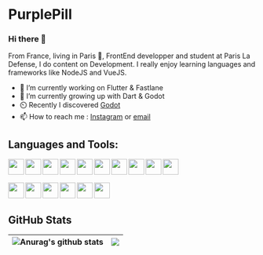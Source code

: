 # PurplePill
### Hi there 👋

From France, living in Paris 🥖, FrontEnd developper and student at Paris La Defense, I do content on Development. I really enjoy learning languages and frameworks like NodeJS and VueJS.

- 🔭 I’m currently working on Flutter & Fastlane
- 🌱 I’m currently growing up with Dart & Godot
- ⏲️ Recently I discovered [Godot](https://godotengine.org/ "Godot")
- 📫 How to reach me : [Instagram](https://www.instagram.com/purplepill_pro/ "@purplepill_pro") or <a href="mailto:purplepills@outlook.fr">email</a>

## Languages and Tools:


<img align="left" width="32" height="32" src="https://cdn.jsdelivr.net/gh/devicons/devicon/icons/vuejs/vuejs-original.svg" />

<img align="left"  width="32" height="32" src="https://cdn.jsdelivr.net/gh/devicons/devicon/icons/nodejs/nodejs-plain.svg" />

<img align="left"  width="32" height="32" src="https://cdn.jsdelivr.net/gh/devicons/devicon/icons/php/php-plain.svg" />

<img align="left" width="32" height="32" src="https://cdn.jsdelivr.net/gh/devicons/devicon/icons/react/react-original.svg" />

<img align="left" width="32" height="32" src="https://cdn.jsdelivr.net/gh/devicons/devicon/icons/mysql/mysql-original.svg" />

<img align="left"  width="32" height="32" src="https://cdn.jsdelivr.net/gh/devicons/devicon/icons/mongodb/mongodb-plain.svg" />

<img align="left" width="32" height="32" src="https://cdn.jsdelivr.net/gh/devicons/devicon@latest/icons/firebase/firebase-original.svg" />

<img align="left" width="32" height="32" src="https://cdn.jsdelivr.net/gh/devicons/devicon/icons/flutter/flutter-plain.svg" />

<img align="left" width="32" height="32" src="https://cdn.jsdelivr.net/gh/devicons/devicon/icons/redis/redis-plain.svg" />

<img align="left" width="32" height="32" src="https://cdn.jsdelivr.net/gh/devicons/devicon/icons/socketio/socketio-original.svg" /><br><br>

<img align="left" width="32" height="32" src="https://cdn.jsdelivr.net/gh/devicons/devicon/icons/webstorm/webstorm-plain.svg" />
<img align="left" width="32" height="32" src="https://cdn.jsdelivr.net/gh/devicons/devicon/icons/phpstorm/phpstorm-plain.svg" />
<img align="left" width="32" height="32" src="https://cdn.jsdelivr.net/gh/devicons/devicon/icons/git/git-original.svg" />
<img align="left" width="32" height="32" src="https://cdn.jsdelivr.net/gh/devicons/devicon/icons/heroku/heroku-plain.svg" />
<img align="left" width="32" height="32" src="https://cdn.jsdelivr.net/gh/devicons/devicon/icons/docker/docker-plain.svg" />
<img align="left" width="32" height="32" src="https://cdn.jsdelivr.net/gh/devicons/devicon/icons/godot/godot-original.svg" />


<br />
<br />


## GitHub Stats

| <img align="center" src="https://github-readme-stats.vercel.app/api?username=Wadaarik&show_icons=true&include_all_commits=true&theme=buefy&hide_border=true" alt="Anurag's github stats" /> | <img align="center" src="https://github-readme-stats.vercel.app/api/top-langs/?username=Wadaarik&layout=compact&theme=buefy&hide_border=true" /> |
| ------------- | ------------- |



